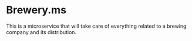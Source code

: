 # Brewery.ms

This is a microservice that will take care of everything related to a brewing company and its distribution.
